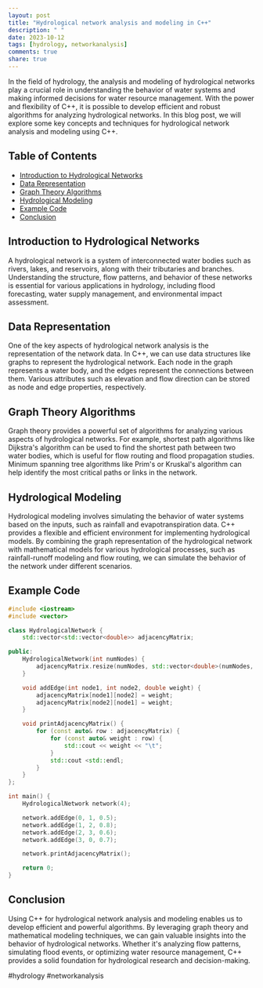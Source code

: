 ```yaml
---
layout: post
title: "Hydrological network analysis and modeling in C++"
description: " "
date: 2023-10-12
tags: [hydrology, networkanalysis]
comments: true
share: true
---
```


In the field of hydrology, the analysis and modeling of hydrological networks play a crucial role in understanding the behavior of water systems and making informed decisions for water resource management. With the power and flexibility of C++, it is possible to develop efficient and robust algorithms for analyzing hydrological networks. In this blog post, we will explore some key concepts and techniques for hydrological network analysis and modeling using C++.

## Table of Contents
- [Introduction to Hydrological Networks](#introduction-to-hydrological-networks)
- [Data Representation](#data-representation)
- [Graph Theory Algorithms](#graph-theory-algorithms)
- [Hydrological Modeling](#hydrological-modeling)
- [Example Code](#example-code)
- [Conclusion](#conclusion)

## Introduction to Hydrological Networks

A hydrological network is a system of interconnected water bodies such as rivers, lakes, and reservoirs, along with their tributaries and branches. Understanding the structure, flow patterns, and behavior of these networks is essential for various applications in hydrology, including flood forecasting, water supply management, and environmental impact assessment.

## Data Representation

One of the key aspects of hydrological network analysis is the representation of the network data. In C++, we can use data structures like graphs to represent the hydrological network. Each node in the graph represents a water body, and the edges represent the connections between them. Various attributes such as elevation and flow direction can be stored as node and edge properties, respectively.

## Graph Theory Algorithms

Graph theory provides a powerful set of algorithms for analyzing various aspects of hydrological networks. For example, shortest path algorithms like Dijkstra's algorithm can be used to find the shortest path between two water bodies, which is useful for flow routing and flood propagation studies. Minimum spanning tree algorithms like Prim's or Kruskal's algorithm can help identify the most critical paths or links in the network.

## Hydrological Modeling

Hydrological modeling involves simulating the behavior of water systems based on the inputs, such as rainfall and evapotranspiration data. C++ provides a flexible and efficient environment for implementing hydrological models. By combining the graph representation of the hydrological network with mathematical models for various hydrological processes, such as rainfall-runoff modeling and flow routing, we can simulate the behavior of the network under different scenarios.

## Example Code

```cpp
#include <iostream>
#include <vector>

class HydrologicalNetwork {
    std::vector<std::vector<double>> adjacencyMatrix;

public:
    HydrologicalNetwork(int numNodes) {
        adjacencyMatrix.resize(numNodes, std::vector<double>(numNodes, 0.0));
    }

    void addEdge(int node1, int node2, double weight) {
        adjacencyMatrix[node1][node2] = weight;
        adjacencyMatrix[node2][node1] = weight;
    }

    void printAdjacencyMatrix() {
        for (const auto& row : adjacencyMatrix) {
            for (const auto& weight : row) {
                std::cout << weight << "\t";
            }
            std::cout <std::endl;
        }
    }
};

int main() {
    HydrologicalNetwork network(4);

    network.addEdge(0, 1, 0.5);
    network.addEdge(1, 2, 0.8);
    network.addEdge(2, 3, 0.6);
    network.addEdge(3, 0, 0.7);

    network.printAdjacencyMatrix();

    return 0;
}
```

## Conclusion

Using C++ for hydrological network analysis and modeling enables us to develop efficient and powerful algorithms. By leveraging graph theory and mathematical modeling techniques, we can gain valuable insights into the behavior of hydrological networks. Whether it's analyzing flow patterns, simulating flood events, or optimizing water resource management, C++ provides a solid foundation for hydrological research and decision-making.

#hydrology #networkanalysis